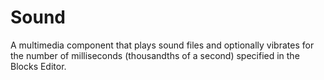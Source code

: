 # Sound

A multimedia component that plays sound files and optionally vibrates for the number of milliseconds (thousandths of a second) specified in the Blocks Editor. 
